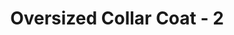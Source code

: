 ---
title: "Oversized Collar Coat - 2"
categories: ["Women","Women/Coats"]
images: ["./P05A7025.JPG","./P05A7026.JPG"]
---